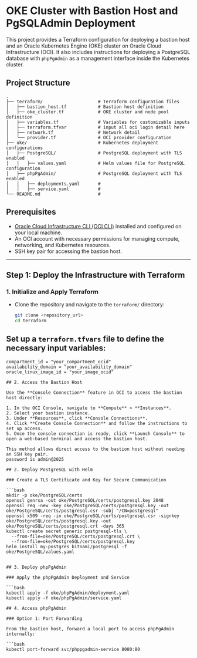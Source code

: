 # OKE Cluster with Bastion Host and PgSQLAdmin Deployment

This project provides a Terraform configuration for deploying a bastion host and an Oracle Kubernetes Engine (OKE) cluster on Oracle Cloud Infrastructure (OCI). It also includes instructions for deploying a PostgreSQL database with `phpPgAdmin` as a management interface inside the Kubernetes cluster.

## Project Structure

```plaintext
.
├── terraform/                     # Terraform configuration files
│   ├── bastion_host.tf            # Bastion host definition
│   ├── oke_cluster.tf             # OKE cluster and node pool definition
│   ├── variables.tf               # Variables for customizable inputs
│   ├── terraform.tfvar            # input all oci login detail here
│   ├── network.tf                 # Network detail
│   └── provider.tf                # OCI provider configuration
├── oke/                           # Kubernetes deployment configurations
│   ├── PostgreSQL/                # PostgreSQL deployment with TLS enabled
│   │   ├── values.yaml            # Helm values file for PostgreSQL configuration
│   ├── phpPgAdmin/                # PostgreSQL deployment with TLS enabled
│   │   ├── deployments.yaml       # 
│   │   ├── service.yaml           # 
└── README.md                      # 
```
## Prerequisites
- [Oracle Cloud Infrastructure CLI (OCI CLI)](https://docs.oracle.com/en-us/iaas/Content/API/SDKDocs/cliinstall.htm) installed and configured on your local machine.
- An OCI account with necessary permissions for managing compute, networking, and Kubernetes resources.
- SSH key pair for accessing the bastion host.

---

## Step 1: Deploy the Infrastructure with Terraform

### 1. Initialize and Apply Terraform

- Clone the repository and navigate to the `terraform/` directory:

  ```bash
  git clone <repository_url>
  cd terraform

## Set up a `terraform.tfvars` file to define the necessary input variables:

```hcl
compartment_id = "your_compartment_ocid"
availability_domain = "your_availability_domain"
oracle_linux_image_id = "your_image_ocid"

## 2. Access the Bastion Host

Use the **Console Connection** feature in OCI to access the bastion host directly:

1. In the OCI Console, navigate to **Compute** > **Instances**.
2. Select your bastion instance.
3. Under **Resources**, click **Console Connections**.
4. Click **Create Console Connection** and follow the instructions to set up access.
5. Once the console connection is ready, click **Launch Console** to open a web-based terminal and access the bastion host.

This method allows direct access to the bastion host without needing an SSH key pair.
password is admin@2025

## 2. Deploy PostgreSQL with Helm

### Create a TLS Certificate and Key for Secure Communication

```bash
mkdir -p oke/PostgreSQL/certs
openssl genrsa -out oke/PostgreSQL/certs/postgresql.key 2048
openssl req -new -key oke/PostgreSQL/certs/postgresql.key -out oke/PostgreSQL/certs/postgresql.csr -subj "/CN=postgresql"
openssl x509 -req -in oke/PostgreSQL/certs/postgresql.csr -signkey oke/PostgreSQL/certs/postgresql.key -out oke/PostgreSQL/certs/postgresql.crt -days 365
kubectl create secret generic postgresql-tls \
  --from-file=oke/PostgreSQL/certs/postgresql.crt \
  --from-file=oke/PostgreSQL/certs/postgresql.key
helm install my-postgres bitnami/postgresql -f oke/PostgreSQL/values.yaml


## 3. Deploy phpPgAdmin

### Apply the phpPgAdmin Deployment and Service

```bash
kubectl apply -f oke/phpPgAdmin/deployment.yaml
kubectl apply -f oke/phpPgAdmin/service.yaml

## 4. Access phpPgAdmin

### Option 1: Port Forwarding

From the bastion host, forward a local port to access phpPgAdmin internally:

```bash
kubectl port-forward svc/phppgadmin-service 8080:80





